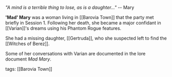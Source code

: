 *"A mind is a terrible thing to lose, as is a daughter..."* -- Mary


**'Mad' Mary** was a woman living in [[Barovia Town]] that the party met briefly in Session 1. Following her death, she became a major confidant in [[Varian]]'s dreams using his Phantom Rogue features.

She had a missing daughter, [[Gertruda]], who she suspected left to find the [[Witches of Berez]].

Some of her conversations with Varian are documented in the lore document *Mad Mary*.

tags: [[Barovia Town]]